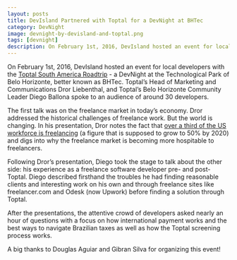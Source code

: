 ```yaml
---
layout: posts
title: DevIsland Partnered with Toptal for a DevNight at BHTec
category: DevNight
image: devnight-by-devisland-and-toptal.png
tags: [devnight]
description: On February 1st, 2016, DevIsland hosted an event for local developers with the Toptal South America Roadtrip.
---
```


On February 1st, 2016, DevIsland hosted an event for local developers with the [Toptal South America Roadtrip](https://www.toptal.com/roadtrip/south-america-2016) - a DevNight at the Technological Park of Belo Horizonte, better known as BHTec. Toptal’s Head of Marketing and Communications Dror Liebenthal, and Toptal’s Belo Horizonte Community Leader Diego Ballona spoke to an audience of around 30 developers.

The first talk was on the freelance market in today’s economy. Dror addressed the historical challenges of freelance work. But the world is changing. In his presentation, Dror notes the fact that [over a third of the US workforce is freelancing](https://www.freelancersunion.org/blog/dispatches/2015/10/01/freelancing-america-2015/) (a figure that is supposed to grow to 50% by 2020) and digs into why the freelance market is becoming more hospitable to freelancers.

Following Dror’s presentation, Diego took the stage to talk about the other side: his experience as a freelance software developer pre- and post- Toptal. Diego described firsthand the troubles he had finding reasonable clients and interesting work on his own and through freelance sites like freelancer.com and Odesk (now Upwork) before finding a solution through Toptal.

After the presentations, the attentive crowd of developers asked nearly an hour of questions with a focus on how international payment works and the best ways to navigate Brazilian taxes as well as how the Toptal screening process works.

A big thanks to Douglas Aguiar and Gibran Silva for organizing this event!
